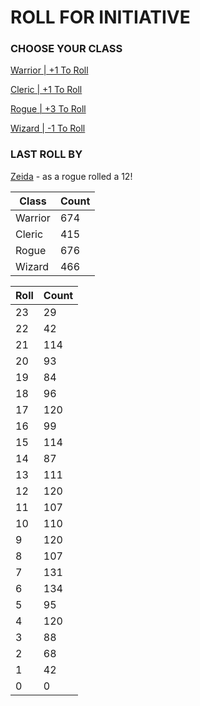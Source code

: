 # ROLL FOR INITIATIVE
### CHOOSE YOUR CLASS

[Warrior | +1 To Roll](https://github.com/benjaminsampica/benjaminsampica/issues/new?title=roll%7Cwarrior&body=Just+click+%27Submit+new+issue%27.)

[Cleric | +1 To Roll](https://github.com/benjaminsampica/benjaminsampica/issues/new?title=roll%7Ccleric&body=Just+click+%27Submit+new+issue%27.)

[Rogue | +3 To Roll](https://github.com/benjaminsampica/benjaminsampica/issues/new?title=roll%7Crogue&body=Just+click+%27Submit+new+issue%27.)

[Wizard | -1 To Roll](https://github.com/benjaminsampica/benjaminsampica/issues/new?title=roll%7Cwizard&body=Just+click+%27Submit+new+issue%27.)
### LAST ROLL BY
[Zeida](https://www.github.com/Zeida) - as a rogue rolled a 12!

|Class|Count|
|-|-|
|Warrior|674|
|Cleric|415|
|Rogue|676|
|Wizard|466|

|Roll|Count|
|-|-|
|23|29
|22|42
|21|114
|20|93
|19|84
|18|96
|17|120
|16|99
|15|114
|14|87
|13|111
|12|120
|11|107
|10|110
|9|120
|8|107
|7|131
|6|134
|5|95
|4|120
|3|88
|2|68
|1|42
|0|0

